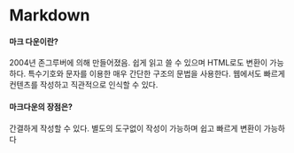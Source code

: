 # Markdown
#### 마크 다운이란?
2004년 존그루버에 의해 만들어졌음. 쉽게 읽고 쓸 수 있으며 HTML로도 변환이 가능하다.
특수기호와 문자를 이용한 매우 간단한 구조의 문법을 사용한다.
웹에서도 빠르게 컨텐츠를 작성하고 직관적으로 인식할 수 있다.
#### 마크다운의 장점은?
간결하게 작성할 수 있다.
별도의 도구없이 작성이 가능하며 쉽고 빠르게 변환이 가능하다

